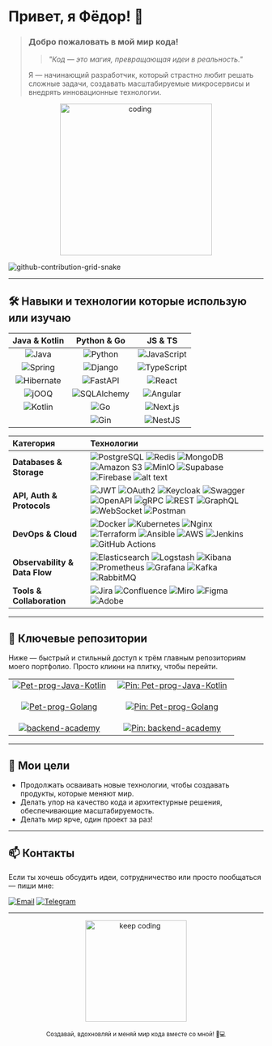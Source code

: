 # Привет, я **Фёдор**! 👋

> ### Добро пожаловать в мой мир кода!
> >*"Код — это магия, превращающая идеи в реальность."*
> 
> Я — начинающий разработчик, который страстно любит решать сложные задачи, создавать масштабируемые микросервисы и внедрять инновационные технологии.   
>

<div align="center">
  <img src="https://media.giphy.com/media/26BRuo6sLetdllPAQ/giphy.gif" alt="coding" width="300"/>
</div>

![github-contribution-grid-snake](https://user-images.githubusercontent.com/40397740/187086679-84d7cd96-4311-4454-b3c7-f44b47a2477c.svg)

---

## :hammer_and_wrench: Навыки и технологии которые использую или изучаю

| Java & Kotlin | Python & Go | JS & TS |
| :--: | :--: | :--: |
| ![Java](https://img.shields.io/badge/Java-ED8B00?style=for-the-badge&logo=java&logoColor=white) | ![Python](https://img.shields.io/badge/Python-3776AB?style=for-the-badge&logo=python&logoColor=white) | ![JavaScript](https://img.shields.io/badge/JavaScript-F7DF1E?style=for-the-badge&logo=javascript&logoColor=black) |
| ![Spring](https://img.shields.io/badge/Spring-6DB33F?style=for-the-badge&logo=spring&logoColor=white) | ![Django](https://img.shields.io/badge/Django-092E20?style=for-the-badge&logo=django&logoColor=white) | ![TypeScript](https://img.shields.io/badge/TypeScript-3178C6?style=for-the-badge&logo=typescript&logoColor=white) |
| ![Hibernate](https://img.shields.io/badge/Hibernate-59666C?style=for-the-badge&logo=hibernate&logoColor=white) | ![FastAPI](https://img.shields.io/badge/FastAPI-009688?style=for-the-badge&logo=fastapi&logoColor=white) | ![React](https://img.shields.io/badge/React-61DAFB?style=for-the-badge&logo=react&logoColor=black) |
| ![jOOQ](https://img.shields.io/badge/jOOQ-009688?style=for-the-badge) | ![SQLAlchemy](https://img.shields.io/badge/SQLAlchemy-CC0000?style=for-the-badge) | ![Angular](https://img.shields.io/badge/Angular-DD0031?style=for-the-badge&logo=angular&logoColor=white) |
| ![Kotlin](https://img.shields.io/badge/Kotlin-0095D5?style=for-the-badge&logo=kotlin&logoColor=white) | ![Go](https://img.shields.io/badge/Go-00ADD8?style=for-the-badge&logo=go&logoColor=white) | ![Next.js](https://img.shields.io/badge/Next.js-000000?style=for-the-badge&logo=nextdotjs&logoColor=white) |
| | ![Gin](https://img.shields.io/badge/Gin-008ECF?style=for-the-badge&logoColor=white) | ![NestJS](https://img.shields.io/badge/NestJS-E0234E?style=for-the-badge&logo=nestjs&logoColor=white) |

| Категория                 | Технологии                                                                                                                                                                                                                                                                                                                                                                                    |
| :------------------------ | :-------------------------------------------------------------------------------------------------------------------------------------------------------------------------------------------------------------------------------------------------------------------------------------------------------------------------------------------------------------------------------------------- |
| **Databases & Storage**   | ![PostgreSQL](https://img.shields.io/badge/PostgreSQL-336791?style=for-the-badge&logo=postgresql&logoColor=white) ![Redis](https://img.shields.io/badge/Redis-DC382D?style=for-the-badge&logo=redis&logoColor=white) ![MongoDB](https://img.shields.io/badge/MongoDB-47A248?style=for-the-badge&logo=mongodb&logoColor=white) ![Amazon S3](https://img.shields.io/badge/Amazon%20S3-232F3E?style=for-the-badge&logo=amazon&logoColor=white) ![MinIO](https://img.shields.io/badge/MinIO-00A0E3?style=for-the-badge&logo=minio&logoColor=white) ![Supabase](https://img.shields.io/badge/Supabase-3ECF8E?style=for-the-badge&logo=supabase&logoColor=white) ![Firebase](https://img.shields.io/badge/Firebase-FFCA28?style=for-the-badge&logo=firebase&logoColor=white) ![alt text](https://img.shields.io/badge/Liquibase-CC0000?style=for-the-badge&logo=liquibase&logoColor=white) |
| **API, Auth & Protocols** | ![JWT](https://img.shields.io/badge/JWT-000000?style=for-the-badge) ![OAuth2](https://img.shields.io/badge/OAuth2-4285F4?style=for-the-badge) ![Keycloak](https://img.shields.io/badge/Keycloak-003366?style=for-the-badge&logo=keycloak&logoColor=white) ![Swagger](https://img.shields.io/badge/Swagger-85EA2D?style=for-the-badge&logo=swagger&logoColor=white) ![OpenAPI](https://img.shields.io/badge/OpenAPI-652B90?style=for-the-badge&logo=openapiinitiative&logoColor=white) ![gRPC](https://img.shields.io/badge/gRPC-4285F4?style=for-the-badge&logo=grpc&logoColor=white) ![REST](https://img.shields.io/badge/REST-000000?style=for-the-badge) ![GraphQL](https://img.shields.io/badge/GraphQL-E10098?style=for-the-badge&logo=graphql&logoColor=white) ![WebSocket](https://img.shields.io/badge/WebSocket-010101?style=for-the-badge) ![Postman](https://img.shields.io/badge/Postman-FF6C37?style=for-the-badge&logo=postman&logoColor=white) |
| **DevOps & Cloud**        | ![Docker](https://img.shields.io/badge/Docker-2496ED?style=for-the-badge&logo=docker&logoColor=white) ![Kubernetes](https://img.shields.io/badge/Kubernetes-326CE5?style=for-the-badge&logo=kubernetes&logoColor=white) ![Nginx](https://img.shields.io/badge/nginx-%23009639.svg?style=for-the-badge&logo=nginx&logoColor=white) ![Terraform](https://img.shields.io/badge/Terraform-623CE4?style=for-the-badge&logo=terraform&logoColor=white) ![Ansible](https://img.shields.io/badge/Ansible-EE0000?style=for-the-badge&logo=ansible&logoColor=white) ![AWS](https://img.shields.io/badge/AWS-FF9900?style=for-the-badge&logo=amazonaws&logoColor=white) ![Jenkins](https://img.shields.io/badge/Jenkins-D24939?style=for-the-badge&logo=jenkins&logoColor=white) ![GitHub Actions](https://img.shields.io/badge/GitHub%20Actions-2088FF?style=for-the-badge&logo=github-actions&logoColor=white) |
| **Observability & Data Flow**  | ![Elasticsearch](https://img.shields.io/badge/Elasticsearch-005571?style=for-the-badge&logo=elasticsearch&logoColor=white) ![Logstash](https://img.shields.io/badge/Logstash-005571?style=for-the-badge&logo=logstash&logoColor=white) ![Kibana](https://img.shields.io/badge/Kibana-005571?style=for-the-badge&logo=kibana&logoColor=white) ![Prometheus](https://img.shields.io/badge/Prometheus-E6522C?style=for-the-badge&logo=prometheus&logoColor=white) ![Grafana](https://img.shields.io/badge/Grafana-F46800?style=for-the-badge&logo=grafana&logoColor=white) ![Kafka](https://img.shields.io/badge/Apache_Kafka-231F20?style=for-the-badge&logo=apachekafka&logoColor=white) ![RabbitMQ](https://img.shields.io/badge/RabbitMQ-FF6600?style=for-the-badge&logo=rabbitmq&logoColor=white) |
| **Tools & Collaboration** | ![Jira](https://img.shields.io/badge/jira-%230A0FFF.svg?style=for-the-badge&logo=jira&logoColor=white) ![Confluence](https://img.shields.io/badge/confluence-%23172BF4.svg?style=for-the-badge&logo=confluence&logoColor=white) ![Miro](https://img.shields.io/badge/Miro-050038?style=for-the-badge&logo=miro&logoColor=fff) ![Figma](https://img.shields.io/badge/Figma-F24E1E?style=for-the-badge&logo=figma&logoColor=white) ![Adobe](https://img.shields.io/badge/Adobe-ED1C24?style=for-the-badge&logo=adobe&logoColor=white) |

---

## 🔭 Ключевые репозитории

Ниже — быстрый и стильный доступ к трём главным репозиториям моего портфолио. Просто кликни на плитку, чтобы перейти.

<table>
  <tr>
    <td align="center" width="45%">
      <!-- зелёная плитка + эмблема Spring -->
      <a href="https://github.com/LanGraFyodor/Pet-prog-Java-Kotlin" target="_blank">
        <img src="https://img.shields.io/badge/Pet--prog--Java--Kotlin-00A859?style=for-the-badge&logo=spring&logoColor=white" alt="Pet-prog-Java-Kotlin" />
      </a>
    </td>
    <td align="center" width="55%">
      <!-- pin-статистика справа -->
      <a href="https://github.com/LanGraFyodor/Pet-prog-Java-Kotlin" target="_blank">
        <img src="https://github-readme-stats.vercel.app/api/pin/?username=LanGraFyodor&repo=Pet-prog-Java-Kotlin&theme=dark" alt="Pin: Pet-prog-Java-Kotlin" />
      </a>
    </td>
  </tr>

  <tr>
    <td align="center" width="45%" style="padding-top:18px;">
      <!-- голубая плитка -->
      <a href="https://github.com/LanGraFyodor/Pet-prog-Golang" target="_blank">
        <img src="https://img.shields.io/badge/Pet--prog--Golang-007ACC?style=for-the-badge&logo=go&logoColor=white" alt="Pet-prog-Golang" />
      </a>
    </td>
    <td align="center" width="55%" style="padding-top:18px;">
      <!-- pin-статистика справа -->
      <a href="https://github.com/LanGraFyodor/Pet-prog-Golang" target="_blank">
        <img src="https://github-readme-stats.vercel.app/api/pin/?username=LanGraFyodor&repo=Pet-prog-Golang&theme=dark" alt="Pin: Pet-prog-Golang" />
      </a>
    </td>
  </tr>

  <tr>
    <td align="center" width="45%" style="padding-top:18px;">
      <!-- жёлтая плитка -->
      <a href="https://github.com/LanGraFyodor/backend-academy" target="_blank">
        <img src="https://img.shields.io/badge/backend--academy-F4C542?style=for-the-badge&logo=education&logoColor=black" alt="backend-academy" />
      </a>
    </td>
    <td align="center" width="55%" style="padding-top:18px;">
      <!-- pin-статистика справа -->
      <a href="https://github.com/LanGraFyodor/backend-academy" target="_blank">
        <img src="https://github-readme-stats.vercel.app/api/pin/?username=LanGraFyodor&repo=backend-academy&theme=dark" alt="Pin: backend-academy" />
      </a>
    </td>
  </tr>
</table>


---

## 🚀 Мои цели
- Продолжать осваивать новые технологии, чтобы создавать продукты, которые меняют мир.
- Делать упор на качество кода и архитектурные решения, обеспечивающие масштабируемость.
- Делать мир ярче, один проект за раз!

---

## 📫 Контакты

Если ты хочешь обсудить идеи, сотрудничество или просто пообщаться — пиши мне: 

[![Email](https://img.shields.io/badge/Email-D14836?style=for-the-badge&logo=gmail&logoColor=white)](mailto:fyoderb@gmail.com)  [![Telegram](https://img.shields.io/badge/Telegram-2CA5E0?style=for-the-badge&logo=telegram&logoColor=white)](https://t.me/Gdbaron)

---

<div align="center">
  <img src="https://media.giphy.com/media/3o7abB06u9bNzA8lu8/giphy.gif" alt="keep coding" width="200"/>
  <br><br>
  <sub>Создавай, вдохновляй и меняй мир кода вместе со мной! 🚀💻</sub>
</div>

